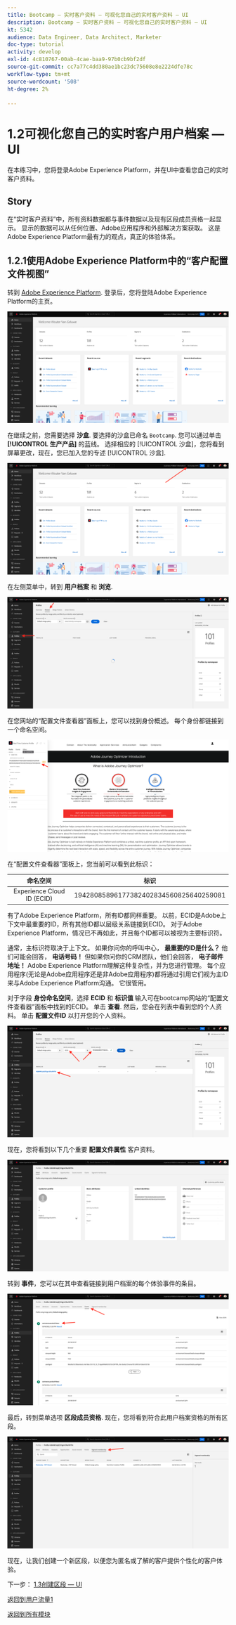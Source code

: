 ```yaml
---
title: Bootcamp — 实时客户资料 — 可视化您自己的实时客户资料 — UI
description: Bootcamp — 实时客户资料 — 可视化您自己的实时客户资料 — UI
kt: 5342
audience: Data Engineer, Data Architect, Marketer
doc-type: tutorial
activity: develop
exl-id: 4c810767-00ab-4cae-baa9-97b0cb9bf2df
source-git-commit: cc7a77c4dd380ae1bc23dc75608e8e2224dfe78c
workflow-type: tm+mt
source-wordcount: '508'
ht-degree: 2%

---
```


# 1.2可视化您自己的实时客户用户档案 — UI

在本练习中，您将登录Adobe Experience Platform，并在UI中查看您自己的实时客户资料。

## Story

在“实时客户资料”中，所有资料数据都与事件数据以及现有区段成员资格一起显示。 显示的数据可以从任何位置、Adobe应用程序和外部解决方案获取。 这是Adobe Experience Platform最有力的观点，真正的体验体系。

## 1.2.1使用Adobe Experience Platform中的“客户配置文件视图”

转到 [Adobe Experience Platform](https://experience.adobe.com/platform). 登录后，您将登陆Adobe Experience Platform的主页。

![数据获取](./images/home.png)

在继续之前，您需要选择 **沙盒**. 要选择的沙盒已命名 ``Bootcamp``. 您可以通过单击 **[!UICONTROL 生产产品]** 的蓝线。 选择相应的 [!UICONTROL 沙盒]，您将看到屏幕更改，现在，您已加入您的专述 [!UICONTROL 沙盒].

![数据获取](./images/sb1.png)

在左侧菜单中，转到 **用户档案** 和 **浏览**.

![客户资料](./images/homemenu.png)

在您网站的“配置文件查看器”面板上，您可以找到身份概述。 每个身份都链接到一个命名空间。

![客户资料](./images/identities.png)

在“配置文件查看器”面板上，您当前可以看到此标识：

| 命名空间 | 标识 |
|:-------------:| :---------------:|
| Experience Cloud ID (ECID) | 19428085896177382402834560825640259081 |

有了Adobe Experience Platform，所有ID都同样重要。 以前，ECID是Adobe上下文中最重要的ID，所有其他ID都以层级关系链接到ECID。 对于Adobe Experience Platform，情况已不再如此，并且每个ID都可以被视为主要标识符。

通常，主标识符取决于上下文。 如果你问你的呼叫中心， **最重要的ID是什么？** 他们可能会回答， **电话号码！** 但如果你问你的CRM团队，他们会回答， **电子邮件地址！**  Adobe Experience Platform理解这种复杂性，并为您进行管理。 每个应用程序(无论是Adobe应用程序还是非Adobe应用程序)都将通过引用它们视为主ID来与Adobe Experience Platform沟通。 它很管用。

对于字段 **身份命名空间**，选择 **ECID** 和 **标识值** 输入可在bootcamp网站的“配置文件查看器”面板中找到的ECID。 单击 **查看**. 然后，您会在列表中看到您的个人资料。 单击 **配置文件ID** 以打开您的个人资料。

![客户资料](./images/popupecid.png)

现在，您将看到以下几个重要 **配置文件属性** 客户资料。

![客户资料](./images/profile.png)

转到 **事件**，您可以在其中查看链接到用户档案的每个体验事件的条目。

![客户资料](./images/profileee.png)

最后，转到菜单选项 **区段成员资格**. 现在，您将看到符合此用户档案资格的所有区段。

![客户资料](./images/profileseg.png)

现在，让我们创建一个新区段，以便您为匿名或了解的客户提供个性化的客户体验。

下一步： [1.3创建区段 — UI](./ex3.md)

[返回到用户流量1](./uc1.md)

[返回到所有模块](../../overview.md)
